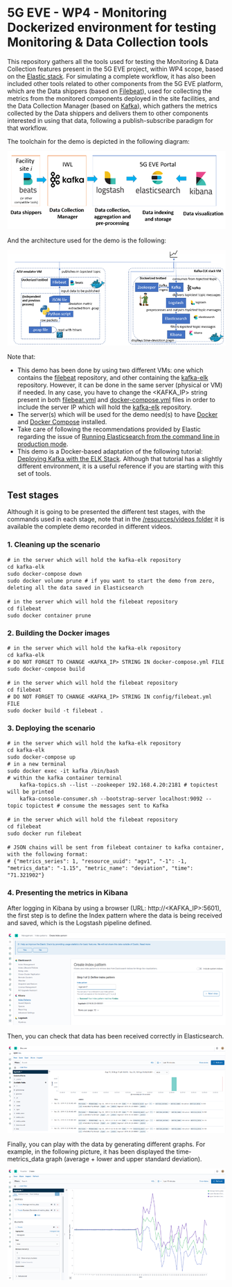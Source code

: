 # 5G EVE - WP4 - Monitoring Dockerized environment for testing Monitoring & Data Collection tools

This repository gathers all the tools used for testing the Monitoring & Data Collection features present in the 5G EVE project, within WP4 scope, based on the [Elastic stack](https://www.elastic.co/es/products/). For simulating a complete workflow, it has also been included other tools related to other components from the 5G EVE platform, which are the Data shippers (based on [Filebeat](https://www.elastic.co/es/products/beats/filebeat)), used for collecting the metrics from the monitored components deployed in the site facilities, and the Data Collection Manager (based on [Kafka](https://www.elastic.co/es/products/beats/filebeat)), which gathers the metrics collected by the Data shippers and delivers them to other components interested in using that data, following a publish-subscribe paradigm for that workflow.

The toolchain for the demo is depicted in the following diagram:

![Toolchain for the demo](https://github.com/5GEVE/5geve-wp4-monitoring-dockerized-env/blob/master/resources/images/toolchain.PNG)

And the architecture used for the demo is the following:

![Demo architecture](https://github.com/5GEVE/5geve-wp4-monitoring-dockerized-env/blob/master/resources/images/architecture.PNG)

Note that:

- This demo has been done by using two different VMs: one which contains the [filebeat](https://github.com/5GEVE/5geve-wp4-monitoring-dockerized-env/tree/master/filebeat) repository, and other containing the [kafka-elk](https://github.com/5GEVE/5geve-wp4-monitoring-dockerized-env/tree/master/kafka-elk) repository. However, it can be done in the same server (physical or VM) if needed. In any case, you have to change the <KAFKA_IP> string present in both [filebeat.yml](https://github.com/5GEVE/5geve-wp4-monitoring-dockerized-env/blob/master/filebeat/config/filebeat.yml) and [docker-compose.yml](https://github.com/5GEVE/5geve-wp4-monitoring-dockerized-env/blob/master/kafka-elk/docker-compose.yml) files in order to include the server IP which will hold the [kafka-elk](https://github.com/5GEVE/5geve-wp4-monitoring-dockerized-env/tree/master/kafka-elk) repository.
- The server(s) which will be used for the demo need(s) to have [Docker](https://docs.docker.com/install/linux/docker-ce/ubuntu/) and [Docker Compose](https://docs.docker.com/compose/install/) installed.
- Take care of following the recommendations provided by Elastic regarding the issue of [Running Elasticsearch from the command line in production mode](https://www.elastic.co/guide/en/elasticsearch/reference/master/docker.html#docker-cli-run-prod-mode).
- This demo is a Docker-based adaptation of the following tutorial: [Deploying Kafka with the ELK Stack](https://logz.io/blog/deploying-kafka-with-elk/). Although that tutorial has a slightly different environment, it is a useful reference if you are starting with this set of tools.

## Test stages

Although it is going to be presented the different test stages, with the commands used in each stage, note that in the [/resources/videos folder](https://github.com/5GEVE/5geve-wp4-monitoring-dockerized-env/tree/master/resources/videos) it is available the complete demo recorded in different videos.

### 1. Cleaning up the scenario

```shell
# in the server which will hold the kafka-elk repository
cd kafka-elk
sudo docker-compose down
sudo docker volume prune # if you want to start the demo from zero, deleting all the data saved in Elasticsearch

# in the server which will hold the filebeat repository
cd filebeat
sudo docker container prune
```

### 2. Building the Docker images

```shell
# in the server which will hold the kafka-elk repository
cd kafka-elk
# DO NOT FORGET TO CHANGE <KAFKA_IP> STRING IN docker-compose.yml FILE
sudo docker-compose build

# in the server which will hold the filebeat repository
cd filebeat
# DO NOT FORGET TO CHANGE <KAFKA_IP> STRING IN config/filebeat.yml FILE
sudo docker build -t filebeat .
```

### 3. Deploying the scenario

```shell
# in the server which will hold the kafka-elk repository
cd kafka-elk
sudo docker-compose up
# in a new terminal
sudo docker exec -it kafka /bin/bash
# within the kafka container terminal
	kafka-topics.sh --list --zookeeper 192.168.4.20:2181 # topictest will be printed
	kafka-console-consumer.sh --bootstrap-server localhost:9092 --topic topictest # consume the messages sent to Kafka

# in the server which will hold the filebeat repository
cd filebeat
sudo docker run filebeat

# JSON chains will be sent from filebeat container to kafka container, with the following format:
# {"metrics_series": 1, "resource_uuid": "agv1", "-1": -1, "metrics_data": "-1.15", "metric_name": "deviation", "time": "71.321902"}
```

### 4. Presenting the metrics in Kibana

After logging in Kibana by using a browser (URL: http://<KAFKA_IP>:5601), the first step is to define the Index pattern where the data is being received and saved, which is the Logstash pipeline defined.

![Demo architecture](https://github.com/5GEVE/5geve-wp4-monitoring-dockerized-env/blob/master/resources/images/kibana_1.png)

Then, you can check that data has been received correctly in Elasticsearch.

![Demo architecture](https://github.com/5GEVE/5geve-wp4-monitoring-dockerized-env/blob/master/resources/images/kibana_2.png)

Finally, you can play with the data by generating different graphs. For example, in the following picture, it has been displayed the time-metrics_data graph (average + lower and upper standard deviation).

![Demo architecture](https://github.com/5GEVE/5geve-wp4-monitoring-dockerized-env/blob/master/resources/images/kibana_3.png)
